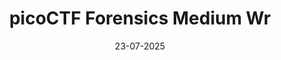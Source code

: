 ---
layout: post
title : picoCTF Forensics Medium Wr
date : 23-07-2025
categories : [Docs]
tag : []
---